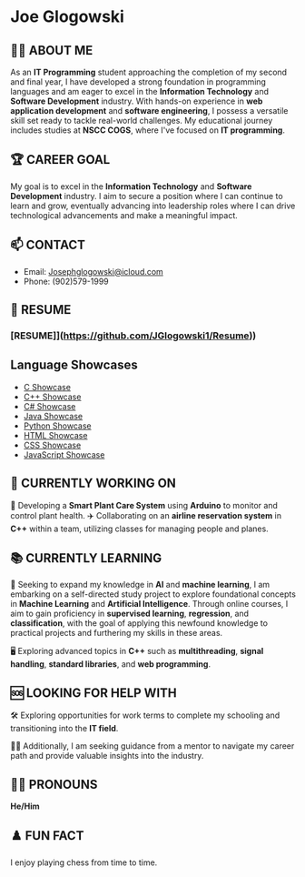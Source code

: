 # Joe Glogowski

<!-- 
<div align="center">
  <span>🎓 Student: IT Programming</span> <br>
  <span>📅 Year: Second</span> <br>
  <span>💻 Skills: C, C++, C#, Java, Python, HTML, CSS, JavaScript, Git, Networking, Problem Solving, Web Development, WordPress</span> <br>
  <span>🛠️ Experience: Computerized Business Solutions</span> <br>
  <span>🎓 Education: NSCC COGS</span>
</div>

-->

## 👨‍💻 ABOUT ME

As an **IT Programming** student approaching the completion of my second and final year, I have developed a strong foundation in programming languages and am eager to excel in the **Information Technology** and **Software Development** industry. With hands-on experience in **web application development** and **software engineering**, I possess a versatile skill set ready to tackle real-world challenges. My educational journey includes studies at **NSCC COGS**, where I've focused on **IT programming**. 

## 🏆 CAREER GOAL
My goal is to excel in the **Information Technology** and **Software Development** industry. I aim to secure a position where I can continue to learn and grow, eventually advancing into leadership roles where I can drive technological advancements and make a meaningful impact.

## 📫 CONTACT
- Email: Josephglogowski@icloud.com
- Phone: (902)579-1999

## 📜 RESUME
### [RESUME]](https://github.com/JGlogowski1/Resume))

## Language Showcases
- [C Showcase](link_to_C_showcase)
- [C++ Showcase](https://github.com/JGlogowski1/Cpp)
- [C# Showcase](link_to_C#_showcase)
- [Java Showcase](link_to_Java_showcase)
- [Python Showcase](link_to_Python_showcase)
- [HTML Showcase](link_to_HTML_showcase)
- [CSS Showcase](link_to_CSS_showcase)
- [JavaScript Showcase](link_to_JavaScript_showcase)


## 🔭 CURRENTLY WORKING ON
🌱 Developing a **Smart Plant Care System** using **Arduino** to monitor and control plant health.
✈️ Collaborating on an **airline reservation system** in **C++** within a team, utilizing classes for managing people and planes.

## 📚 CURRENTLY LEARNING
🤖 Seeking to expand my knowledge in **AI** and **machine learning**, I am embarking on a self-directed study project to explore foundational concepts in **Machine Learning** and **Artificial Intelligence**. Through online courses, I aim to gain proficiency in **supervised learning**, **regression**, and **classification**, with the goal of applying this newfound knowledge to practical projects and furthering my skills in these areas.

🖥️ Exploring advanced topics in **C++** such as **multithreading**, **signal handling**, **standard libraries**, and **web programming**.

## 🆘 LOOKING FOR HELP WITH
🛠️ Exploring opportunities for work terms to complete my schooling and transitioning into the **IT field**.

🧑‍🏫 Additionally, I am seeking guidance from a mentor to navigate my career path and provide valuable insights into the industry.

## 👨‍💼 PRONOUNS
**He/Him**

## ♟️ FUN FACT
I enjoy playing chess from time to time.

